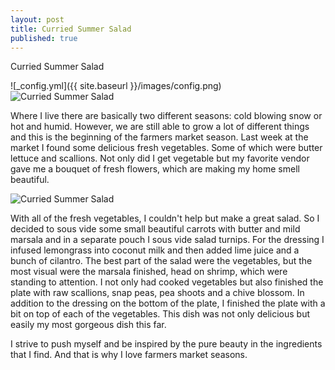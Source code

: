 ```yaml
---
layout: post
title: Curried Summer Salad
published: true
---
```


Curried Summer Salad

![_config.yml]({{ site.baseurl }}/images/config.png)
![Curried Summer Salad](https://2.bp.blogspot.com/-4ftgrW1bXL8/VW4OBNBJNKI/AAAAAAAAAVw/Cv_75kTlTM8/s400/IMG_2666.JPG) 

Where I live there are basically two different seasons: cold blowing snow or hot and humid. However, we are still able to grow a lot of different things and this is the beginning of the farmers market season. Last week at the market I found some delicious fresh vegetables. Some of which were butter lettuce and scallions. Not only did I get vegetable but my favorite vendor gave me a bouquet of fresh flowers, which are making my home smell beautiful. 

![Curried Summer Salad](https://2.bp.blogspot.com/-4ftgrW1bXL8/VW4OBNBJNKI/AAAAAAAAAVw/Cv_75kTlTM8/s400/IMG_2666.JPG) 


With all of the fresh vegetables, I couldn't help but make a great salad. So I decided to sous vide some small beautiful carrots with butter and mild marsala and in a separate pouch I sous vide salad turnips. For the dressing I infused lemongrass into coconut milk and then added lime juice and a bunch of cilantro. The best part of the salad were the vegetables, but the most visual were the marsala finished, head on shrimp, which were standing to attention. I not only had cooked vegetables but also finished the plate with raw scallions, snap peas, pea shoots and a chive blossom. In addition to the dressing on the bottom of the plate, I finished the plate with a bit on top of each of the vegetables. This dish was not only delicious but easily my most gorgeous dish this far. 

I strive to push myself and be inspired by the pure beauty in the ingredients that I find. And that is why I love farmers market seasons. 